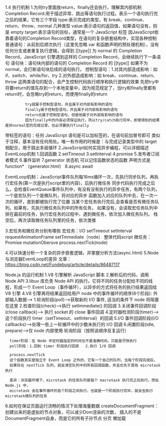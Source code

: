 1.4 执行机制
1.为何try里面放return，finally还会执行，理解其内部机制
  Completion Record:用于描述异常、跳出等语句执行过程。表示一个语句执行完之后的结果，它有三个字段
            type:表示完成的类型，有 break、continue、return、throw、normal 几种类型
            value:表示语句的返回值，如果语句没有，则是 empty
            target:表示语句的目标，通常是一个 JavaScript 标签
  因JavaScript依靠着语句的Completion Record类型，在语句的复杂嵌套结构中，实现各种控制
  普通语句：从前到后顺次执行（这里先忽略 var 和函数声明的预处理机制），没有任何分支或者重复执行逻辑，会得到 [[type]]          为 normal 的 Completion Record，JavaScript 引擎遇到这样的 Completion Record，会继续执行下一条语句
  语句块：语句块内部的语句的 Completion Record 的 [[type]] 如果不为 normal，会打断语句块后续的语句执行。
  控制型语句：1.对其内部造成影响：如 if、switch、while/for、try
             2.对外部造成影响：如 break、continue、return、throw
             这两类语句的配合，会产生控制代码执行顺序和执行逻辑的效果
             先把try中将要return的值先存到一个本地变量中，因为规范规定了，当try和finally里都有return时，会忽略try的return，而使用finally的return


             try就属于控制型语句，并且属于对内部有影响的语句
             finally属于控制型语句，并且属于对内部有影响的语句
             return也属于控制型语句，但是他属于对外部有影响的语句
             因为finally中的内容必须保证执行，所以try/catch执行完毕，即使得到的结果是非normal型的完成记录，也必须要执行finally
  带标签的语句：任何 JavaScript 语句是可以加标签的，在语句前加冒号即可
               类似于注释，基本没有任何用处。唯一有作用的时候是：与完成记录类型中的 target 相配合，用于跳出多层循环
2.JavaScript如何实现异步编程，可以详细描述EventLoop机制
  1.回调函数
  2.setTimeout
  3.setInterval
  4.promise
  5.发布者订阅者模式
  6.事件监听
  7.generator  状态机  可以记住函数状态的函数 声明方式是function* （generator.html）
  8.async await

  EventLoop机制：JavaScript事件队列每16ms循环一次，先执行同步队列，再执行宏任务(第一次是执行script里的内容)，后执行微任务
  同步代码执行完成之后么，会检查EventQueue事件队列中，有没有没有执行的异步任务，有两个队列，一个是宏队列一个是微队列，将对应的异步
  函数加入对应的队列中去，在一次一次的循环，直到都被执行完了位置
  当某个宏任务执行完后,会查看是否有微任务队列。如果有，先执行微任务队列中的所有任务，
  如果没有，会读取宏任务队列中排在最前的任务，执行宏任务的过程中，遇到微任务，依次加入微任务队列。
  栈空后，再次读取微任务队列里的任务，依次类推



3.宏任务和微任务分别有哪些
  宏任务：I/O setTimeout  setInterval requestAnimationFrame	  setTmmediate（node）  整体代码script
  微任务：Promise  mutationObersve  process.nextTick(node)

4.可以快速分析一个复杂的异步嵌套逻辑，并掌握分析方法(async.html)
5.Node与浏览器EventLoop的差异 文章：https://blog.csdn.net/Fundebug/article/details/86487117

  Node.js 的运行机制
    1.V8 引擎解析 JavaScript 脚本
    2.解析后的代码，调用 Node API
    3.libuv 库负责 Node API 的执行。它将不同的任务分配给不同的线程，形成一个 Event Loop（事件循环），以异步的方式将任务的执行结果返回给 V8 引擎
    4.V8 引擎再将结果返回给用户
     node 中的事件循环的顺序(6个阶段):
      外部输入数据–>
      1.轮询阶段(poll)–>获取新的 I/O 事件, 适当的条件下 node 将阻塞在这里
      2.检查阶段(check)–>执行 setImmediate() 的回调
      3.关闭事件回调阶段(close callback)–> 执行 socket 的 close 事件回调
      4.定时器检测阶段(timer)–>这个阶段执行 timer（setTimeout、setInterval）的回调
      5.I/O 事件回调阶段(I/O callbacks)–>处理一些上一轮循环中的少数未执行的 I/O 回调
      6.闲置阶段(idle, prepare)–>仅 node 内部使用
      轮询阶段（按照该顺序反复运行）

      timer阶段：在 Node 中定时器指定的时间也不是准确时间，只能是尽快执行
      poll阶段：1.回到 timer 阶段执行回调   2.执行 I/O 回调

      process.nextTick
      这个函数其实是独立于 Event Loop 之外的，它有一个自己的队列，当每个阶段完成后，
      如果存在 nextTick 队列，就会清空队列中的所有回调函数，并且优先于其他 microtask 执行

      差异：浏览器环境下，microtask 的任务队列是每个 macrotask 执行完之后执行。而在 Node.js 中，
      microtask 会在事件循环的各个阶段之间执行，也就是一个阶段执行完毕，就会去执行 microtask微队列的任务

6.如何在保证页面运行流畅的情况下处理海量数据
  createDocumentFragment：创建出来的是虚拟的节点对象，可以减少Dom渲染的次数，
                          插入的不是DocumentFragment自身，而是它的所有子孙节点
  分页  懒加载

